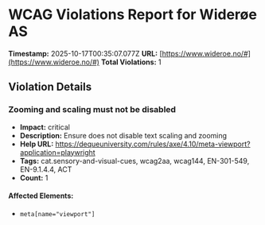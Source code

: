 # WCAG Violations Report for Widerøe AS

**Timestamp:** 2025-10-17T00:35:07.077Z
**URL:** [https://www.wideroe.no/#](https://www.wideroe.no/#)
**Total Violations:** 1

## Violation Details

### Zooming and scaling must not be disabled

- **Impact:** critical
- **Description:** Ensure <meta name="viewport"> does not disable text scaling and zooming
- **Help URL:** https://dequeuniversity.com/rules/axe/4.10/meta-viewport?application=playwright
- **Tags:** cat.sensory-and-visual-cues, wcag2aa, wcag144, EN-301-549, EN-9.1.4.4, ACT
- **Count:** 1

#### Affected Elements:

- `meta[name="viewport"]`
